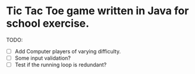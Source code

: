 # Tic Tac Toe game written in Java for school exercise.

TODO: 

- [ ] Add Computer players of varying difficulty.
- [ ] Some input validation?
- [ ] Test if the running loop is redundant?